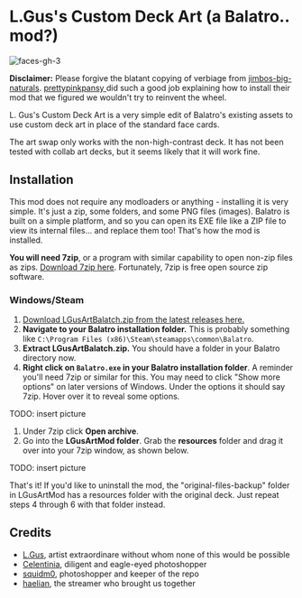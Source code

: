 # L.Gus's Custom Deck Art (a Balatro.. mod?)

![faces-gh-3](https://github.com/user-attachments/assets/4fee0aac-609a-42b8-9ce4-0db9e0b36504)



**Disclaimer:** Please forgive the blatant copying of verbiage from [jimbos-big-naturals](https://github.com/prettypinkpansy/jimbos-big-naturals). [prettypinkpansy ](https://github.com/prettypinkpansy) did such a good job explaining how to install their mod that we figured we wouldn't try to reinvent the wheel.

L. Gus's Custom Deck Art is a very simple edit of Balatro's existing assets to use custom deck art in place of the standard face cards.

The art swap only works with the non-high-contrast deck. It has not been tested with collab art decks, but it seems likely that it will work fine.

## Installation

This mod does not require any modloaders or anything - installing it is very simple. It's just a zip, some folders, and some PNG files (images). Balatro is built on a simple platform, and so you can open its EXE file like a ZIP file to view its internal files... and replace them too! That's how the mod is installed.

**You will need 7zip**, or a program with similar capability to open non-zip files as zips. [Download 7zip here](https://www.7-zip.org/). Fortunately, 7zip is free open source zip software.

### Windows/Steam

1. [Download LGusArtBalatch.zip from the latest releases here.](https://github.com/squidm0/lgus-art-balatch/releases/latest)
2. **Navigate to your Balatro installation folder.** This is probably something like `C:\Program Files (x86)\Steam\steamapps\common\Balatro`.
3. **Extract LGusArtBalatch.zip.** You should have a folder in your Balatro directory now.
4. **Right click on `Balatro.exe` in your Balatro installation folder**. A reminder you'll need 7zip or similar for this. You may need to click "Show more options" on later versions of Windows. Under the options it should say 7zip. Hover over it to reveal some options.

TODO: insert picture

1. Under 7zip click **Open archive**.
2. Go into the **LGusArtMod folder**. Grab the **resources** folder and drag it over into your 7zip window, as shown below.

TODO: insert picture

That's it! If you'd like to uninstall the mod, the "original-files-backup" folder in LGusArtMod has a resources folder with the original deck. Just repeat steps 4 through 6 with that folder instead.

## Credits

* [L.Gus](https://www.youtube.com/@L.Gus_G), artist extraordinare without whom none of this would be possible
* [Celentinia](https://www.twitch.tv/celentinia), diligent and eagle-eyed photoshopper
* [squidm0](https://www.twitch.tv/squidm0), photoshopper and keeper of the repo
* [haelian](https://www.twitch.tv/haelian), the streamer who brought us together
